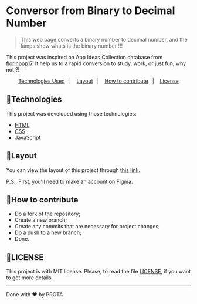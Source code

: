 # Conversor from Binary to Decimal Number
> This web page converts a binary number to decimal number, and the lamps show whats is the binary number !!!

This project was inspired on App Ideas Collection database from [florinpop17](https://github.com/florinpop17/app-ideas).
It help us to a rapid conversion to study, work, or just fun, why not ?!

<p align="center">
  <a href="#Technologies">Technologies Used</a>&nbsp;&nbsp;&nbsp;|&nbsp;&nbsp;&nbsp;
  <a href="#Layout">Layout</a>&nbsp;&nbsp;&nbsp;|&nbsp;&nbsp;&nbsp;
  <a href="#How-to-contribute">How to contribute</a>&nbsp;&nbsp;&nbsp;|&nbsp;&nbsp;&nbsp;
  <a href="#LICENSE">License</a>
</p>

## 🤖Technologies

This project was developed using those technologies:

- [HTML](https://developer.mozilla.org/pt-BR/docs/Web/HTML)
- [CSS](https://developer.mozilla.org/pt-BR/docs/Web/CSS)
- [JavaScript](https://www.javascript.com/)

## 🎨Layout

You can view the layout of this project through [this link](https://www.figma.com/file/NlG6bgTJgg001fuUYErvPO/Bin2Dec?node-id=0%3A1).

P.S.: First, you'll need to make an account on [Figma](https://www.figma.com/).

## 👊How to contribute

- Do a fork of the repository;
- Create a new branch;
- Create any commits that are necessary for project changes;
- Do a push to a new branch;
- Done.

## 📝LICENSE

This project is with MIT license. Please, to read the file [LICENSE](LICENSE.md), if you want to get more details.

---

Done with ❤ by PROTA
